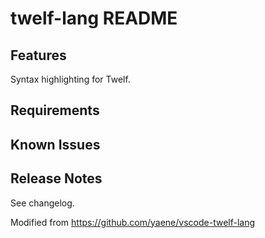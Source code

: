 # twelf-lang README

## Features

Syntax highlighting for Twelf.

## Requirements

## Known Issues

## Release Notes

See changelog.


Modified from https://github.com/yaene/vscode-twelf-lang